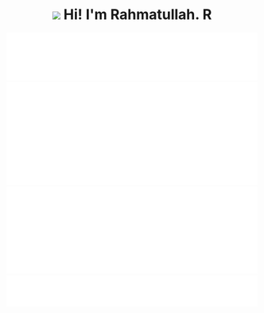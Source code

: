 <h1 align="center"><img src="https://media.giphy.com/media/hvRJCLFzcasrR4ia7z/giphy.gif" width="35"> <b>Hi! I'm Rahmatullah. R</b></h1>

![Metrics](/metrics.classic.svg)
![Metrics](/metrics.plugin.isocalendar.halfyear.svg)
![Metrics](/metrics.plugin.languages.details.svg)
![Metrics](/metrics.plugin.anilist.svg)
